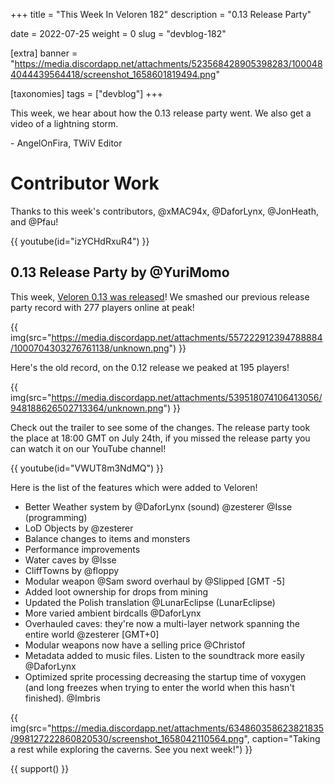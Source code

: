 +++
title = "This Week In Veloren 182"
description = "0.13 Release Party"

date = 2022-07-25
weight = 0
slug = "devblog-182"

[extra]
banner = "https://media.discordapp.net/attachments/523568428905398283/1000484044439564418/screenshot_1658601819494.png"

[taxonomies]
tags = ["devblog"]
+++

This week, we hear about how the 0.13 release party went. We also get a video of
a lightning storm.

\- AngelOnFira, TWiV Editor

# Contributor Work

Thanks to this week's contributors, @xMAC94x, @DaforLynx, @JonHeath, and @Pfau!

{{ youtube(id="izYCHdRxuR4") }}

## 0.13 Release Party by @YuriMomo

This week, [Veloren 0.13 was released](https://veloren.net/release-0-13/)! We
smashed our previous release party record with 277 players online at peak!

{{
    img(src="https://media.discordapp.net/attachments/557222912394788884/1000704303276761138/unknown.png")
}}

Here's the old record, on the 0.12 release we peaked at 195 players!

{{
    img(src="https://media.discordapp.net/attachments/539518074106413056/948188626502713364/unknown.png")
}}

Check out the trailer to see some of the changes. The release party took the
place at 18:00 GMT on July 24th, if you missed the release party you can watch
it on our YouTube channel!

{{ youtube(id="VWUT8m3NdMQ") }}

Here is the list of the features which were added to Veloren!

- Better Weather system  by @DaforLynx (sound) @zesterer @Isse (programming)
- LoD Objects by @zesterer
- Balance changes to items and monsters
- Performance improvements
- Water caves by @Isse
- CliffTowns by @floppy
- Modular weapon @Sam sword overhaul by @Slipped [GMT -5]
- Added loot ownership for drops from mining
- Updated the Polish translation @LunarEclipse (LunarEclipse)
- More varied ambient birdcalls @DaforLynx
- Overhauled caves: they're now a multi-layer network spanning the entire world
  @zesterer [GMT+0]
- Modular weapons now have a selling price @Christof
- Metadata added to music files. Listen to the soundtrack more easily @DaforLynx
- Optimized sprite processing decreasing the startup time of voxygen (and long
  freezes when trying to enter the world when this hasn't finished). @Imbris

{{
    img(src="https://media.discordapp.net/attachments/634860358623821835/998127222860820530/screenshot_1658042110564.png",
    caption="Taking a rest while exploring the caverns. See you next week!")
}}

{{ support() }}
